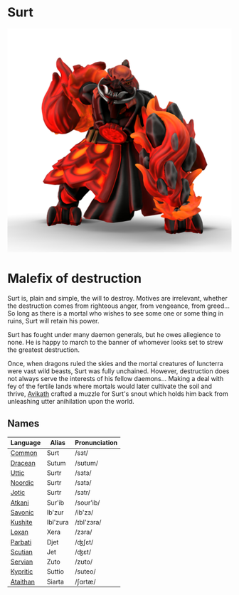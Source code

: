 # Surt

![](surt.png)

# Malefix of destruction

Surt is, plain and simple, the will to destroy. Motives are irrelevant, whether the destruction comes from righteous anger, from vengeance, from greed... So long as there is a mortal who wishes to see some one or some thing in ruins, Surt will retain his power.

Surt has fought under many daemon generals, but he owes allegience to none. He is happy to march to the banner of whomever looks set to strew the greatest destruction.

Once, when dragons ruled the skies and the mortal creatures of Iuncterra were vast wild beasts, Surt was fully unchained. However, destruction does not always serve the interests of his fellow daemons... Making a deal with fey of the fertile lands where mortals would later cultivate the soil and thrive, [Avikath](avikath) crafted a muzzle for Surt's snout which holds him back from unleashing utter anihilation upon the world.

## Names

| Language | Alias | Pronunciation |
| ---      | ---   | ---           |
| [Common](/languages/common) | Surt | /sɜt/ | 
| [Dracean](/languages/dracean) | Sutum | /sʊtʊm/ | 
| [Uttic](/languages/uttic) | Surtr | /sɜtɜ/ | 
| [Noordic](/languages/noordic) | Surtr | /sɜtɜ/ | 
| [Jotic](/languages/jotic) | Surtr | /sɜtr/ |
| [Atkani](/languages/atkani) | Sur'ib | /soʊr'ib/ | 
| [Savonic](/languages/savonic) | Ib'zur | /ib'zɜ/ | 
| [Kushite](/languages/kushite) | Ibl'zura | /ɪbl'zɜra/ | 
| [Loxan](/languages/loxan) | Xera | /zɜra/ | 
| [Parbati](/languages/parbati) | Djet | /ʤʃɛt/ | 
| [Scutian](/languages/scutian) | Jet | /ʤɛt/ | 
| [Servian](/languages/servian) | Zuto | /zʊto/ | 
| [Kypritic](/languages/kypritic) | Suttio | /suteo/ | 
| [Ataithan](/languages/ataithan) | Siarta | /ʃɑrtæ/ |